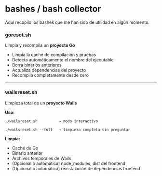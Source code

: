 # bashes / bash collector

Aquí recopilo los bashes que me han sido de utilidad en algún momento.

### goreset.sh
Limpia y recompila un **proyecto Go**
- Limpia la caché de compilación y pruebas
- Detecta automáticamente el nombre del ejecutable
- Borra binarios anteriores
- Actualiza dependencias del proyecto
- Recompila completamente desde cero

---

### wailsreset.sh
Limpieza total de un **proyecto Wails**

**Uso:**


    ./wailsreset.sh          → modo interactivo

    ./wailsreset.sh --full   → limpieza completa sin preguntar

    

**Limpia:**
- Caché de Go
- Binario anterior
- Archivos temporales de Wails
- (Opcional o automática) node_modules, dist del frontend
- (Opcional o automática) reinstalación de dependencias frontend

